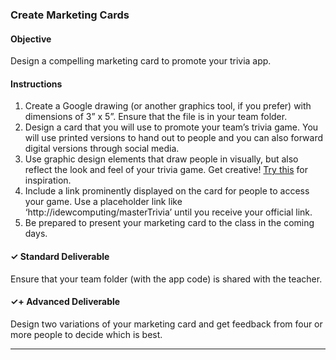 ### Create Marketing Cards

#### Objective

Design a compelling marketing card to promote your trivia app.

#### Instructions

1. Create a Google drawing (or another graphics tool, if  you prefer) with dimensions of 3” x 5”. Ensure that the file is in your team folder.
2. Design a card that you will use to promote your team’s trivia game. You will use printed versions to hand out to people and you can also forward digital versions through social media.
3. Use graphic design elements that draw people in visually, but also reflect the look and feel of your trivia game. Get creative! [Try this](https://dribbble.com/search?q=marketing+flyers) for inspiration. 
4. Include a link prominently displayed on the card for people to access your game. Use a placeholder link like ‘http://idewcomputing/masterTrivia’ until you receive your official link. 
5. Be prepared to present your marketing card to the class in the coming days.

#### ✓ Standard Deliverable

Ensure that your team folder (with the app code) is shared with the teacher. 

#### ✓+ Advanced Deliverable

Design two variations of your marketing card and get feedback from four or more people to decide which is best.


---